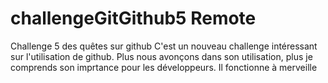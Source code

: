 # challengeGitGithub5 Remote
Challenge 5 des quêtes sur github
C'est un nouveau challenge intéressant sur l'utilisation de github.
Plus nous avonçons dans son utilisation, plus je comprends son imprtance pour les développeurs.
Il fonctionne à merveille
